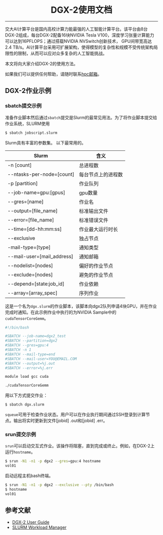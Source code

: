 # <center>DGX-2使用文档<center/>

-------

交大AI计算平台是国内高校计算力能最强的人工智能计算平台。该平台由8台DGX-2组成，每台DGX-2配备16块NVIDIA Tesla V100，深度学习张量计算能力可以达到16PFLOPS；通过搭载NVIDIA NVSwitch创新技术， GPU间带宽高达 2.4 TB/s。AI计算平台采用可扩展架构，使得模型的复杂性和规模不受传统架构局限性的限制，从而可以应对众多复杂的人工智能挑战。

本文将向大家介绍DGX-2的使用方法。

如果我们可以提供任何帮助，请随时联系[hpc邮箱](hpc@sjtu.edu.cn)。

## DGX-2作业示例

### sbatch提交示例

准备作业脚本然后通过`sbatch`提交是Slurm的最常见用法。为了将作业脚本提交给作业系统，SLURM使用

```bash
$ sbatch jobscript.slurm
```

Slurm具有丰富的参数集。 以下最常用的。

| Slurm | 含义 |
| ---- | ---- |
| -n [count] | 总进程数 |
| --ntasks-per-node=[count] | 每台节点上的进程数 | 
| -p [partition] | 作业队列 |
| --job-name=gpu:[gpus] | gpu数量 | 
| --gres=[name] | 作业名 | 
| --output=[file_name] | 标准输出文件 |
| --error=[file_name] | 标准错误文件 | 
| --time=[dd-hh\:mm\:ss] | 作业最大运行时长 |
| --exclusive | 独占节点 |
| -mail-type=[type] | 通知类型 | 
| --mail-user=[mail_address] | 通知邮箱 |
| --nodelist=[nodes] | 偏好的作业节点 | 
| --exclude=[nodes] | 避免的作业节点 | 
| --depend=[state:job_id] | 作业依赖 | 
| --array=[array_spec] | 序列作业 | 

这是一个名为`dgx.slurm`的作业脚本，该脚本向dgx2队列申请4块GPU，并在作业完成时通知。在此示例作业中执行的为NVIDIA Sample中的`cudaTensorCoreGemm`。

```bash
#!/bin/bash

#SBATCH --job-name=dgx2_test
#SBATCH --partition=dgx2
#SBATCH --gres=gpu:4
#SBATCH -n 1
#SBATCH --mail-type=end
#SBATCH --mail-user=YOU@EMAIL.COM
#SBATCH --output=%j.out
#SBATCH --error=%j.err

module load gcc cuda

./cudaTensorCoreGemm
```

用以下方式提交作业：

```bash
$ sbatch dgx.slurm
```

`squeue`可用于检查作业状态。用户可以在作业执行期间通过SSH登录到计算节点。输出将实时更新到文件[jobid] .out和[jobid] .err。

### srun提交示例

`srun`可以启动交互式作业。该操作将阻塞，直到完成或终止。例如，在DGX-2上运行`hostname`。

```bash
$ srun -N1 -n1 -p dgx2 --gres=gpu:4 hostname
vol01
```

启动远程主机bash终端。

```bash
$ srun -N1 -n1 -p dgx2 --exclusive --pty /bin/bash
$ hostname
vol01
```

## 参考文献
 - [DGX-2 User Guide](https://docs.nvidia.com/dgx/pdf/dgx2-user-guide.pdf)
 - [SLURM Workload Manager](http://slurm.schedmd.com)